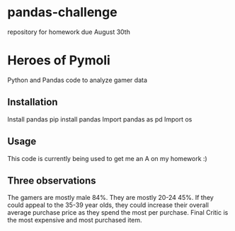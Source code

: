 # pandas-challenge
repository for homework due August 30th 

# Heroes of Pymoli

Python and Pandas code to analyze gamer data

## Installation

Install pandas pip install pandas
    Import pandas as pd
    Import os


## Usage

This code is currently being used to get me an A on my homework :)

## Three observations
The gamers are mostly male 84%.
They are mostly 20-24 45%.
If they could appeal to the 35-39 year olds, they could increase their overall average purchase price as they spend the most per purchase.
Final Critic is the most expensive and most purchased item.




